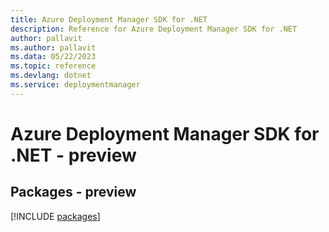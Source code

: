```yaml
---
title: Azure Deployment Manager SDK for .NET
description: Reference for Azure Deployment Manager SDK for .NET
author: pallavit
ms.author: pallavit
ms.data: 05/22/2023
ms.topic: reference
ms.devlang: dotnet
ms.service: deploymentmanager
---
```

# Azure Deployment Manager SDK for .NET - preview
## Packages - preview
[!INCLUDE [packages](deployment-manager-index.md)]